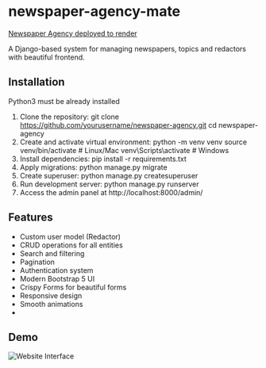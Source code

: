 # newspaper-agency-mate

[Newspaper Agency deployed to render](https://newspaper-agency-mate-dllr.onrender.com/newspaper/)

A Django-based system for managing newspapers, topics and redactors with beautiful frontend.

## Installation

Python3 must be already installed

1. Clone the repository:
git clone https://github.com/yourusername/newspaper-agency.git
cd newspaper-agency
2. Create and activate virtual environment:
python -m venv venv
source venv/bin/activate  # Linux/Mac
venv\Scripts\activate    # Windows
3. Install dependencies:
pip install -r requirements.txt
4. Apply migrations:
python manage.py migrate
5. Create superuser:
python manage.py createsuperuser
6. Run development server:
python manage.py runserver
7. Access the admin panel at http://localhost:8000/admin/

## Features

- Custom user model (Redactor)
- CRUD operations for all entities
- Search and filtering
- Pagination
- Authentication system
- Modern Bootstrap 5 UI
- Crispy Forms for beautiful forms
- Responsive design
- Smooth animations
- 
## Demo

![Website Interface](demo.png)
